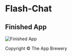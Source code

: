 # Flash-Chat

## Finished App
![Finished App](https://github.com/londonappbrewery/Images/blob/master/Flash%20Chat.gif)



Copyright © The App Brewery
